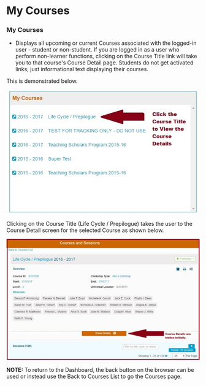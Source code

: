 # My Courses

### **My Courses**

* Displays all upcoming or current Courses associated with the logged-in user - student or non-student. If you are logged in as a user who perform non-learner functions, clicking on the Course Title link will take you to that course's Course Detail page. Students do not get activated links; just informational text displaying their courses.

This is demonstrated below.

![](../.gitbook/assets/my_courses_list.jpg)

Clicking on the Course Title \(Life Cycle / Prepilogue\) takes the user to the Course Detail screen for the selected Course as shown below.

![](../.gitbook/assets/course_details_1.jpg)

**NOTE:** To return to the Dashboard, the back button on the browser can be used or instead use the Back to Courses List to go the Courses page.

